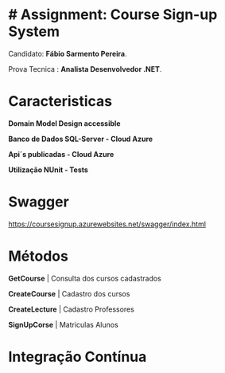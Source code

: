 # # Assignment: Course Sign-up System

Candidato: **Fábio Sarmento Pereira**. 

Prova Tecnica : **Analista Desenvolvedor .NET**. 



# Caracteristicas

**Domain Model Design accessible**

**Banco de Dados SQL-Server - Cloud Azure**

**Api´s publicadas - Cloud Azure**

**Utilização NUnit - Tests**



# Swagger 

https://coursesignup.azurewebsites.net/swagger/index.html           




# Métodos 


 **GetCourse**       |    Consulta dos cursos cadastrados
 
 **CreateCourse**  |    Cadastro dos cursos        
 
 **CreateLecture** |   Cadastro Professores 
 
 **SignUpCorse**   |      Matriculas Alunos
 




# Integração Contínua 
